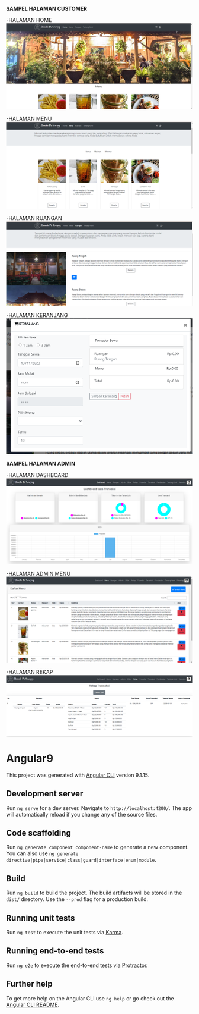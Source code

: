 
**SAMPEL HALAMAN CUSTOMER**

-HALAMAN HOME
![alt text](https://github.com/Irawancoy/angularKedai/blob/main/gambar/home.png?raw=true)

-HALAMAN MENU
![alt text](https://github.com/Irawancoy/angularKedai/blob/main/gambar/menu.png?raw=true)


-HALAMAN RUANGAN
![alt text](https://github.com/Irawancoy/angularKedai/blob/main/gambar/ruangan.png?raw=true)

-HALAMAN KERANJANG
![alt text](https://github.com/Irawancoy/angularKedai/blob/main/gambar/keranjang.png?raw=true)


**SAMPEL HALAMAN ADMIN**

-HALAMAN DASHBOARD
![alt text](https://github.com/Irawancoy/angularKedai/blob/main/gambar/dashboard.png?raw=true)

-HALAMAN ADMIN MENU
![alt text](https://github.com/Irawancoy/angularKedai/blob/main/gambar/adminMenu.png?raw=true)


-HALAMAN REKAP
![alt text](https://github.com/Irawancoy/angularKedai/blob/main/gambar/rekap.png?raw=true)



# Angular9

This project was generated with [Angular CLI](https://github.com/angular/angular-cli) version 9.1.15.

## Development server

Run `ng serve` for a dev server. Navigate to `http://localhost:4200/`. The app will automatically reload if you change any of the source files.

## Code scaffolding

Run `ng generate component component-name` to generate a new component. You can also use `ng generate directive|pipe|service|class|guard|interface|enum|module`.

## Build

Run `ng build` to build the project. The build artifacts will be stored in the `dist/` directory. Use the `--prod` flag for a production build.

## Running unit tests

Run `ng test` to execute the unit tests via [Karma](https://karma-runner.github.io).

## Running end-to-end tests

Run `ng e2e` to execute the end-to-end tests via [Protractor](http://www.protractortest.org/).

## Further help

To get more help on the Angular CLI use `ng help` or go check out the [Angular CLI README](https://github.com/angular/angular-cli/blob/master/README.md).
